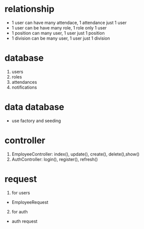 # relationship 
- 1 user can have many attendace, 1 attendance just 1 user 
- 1 user can be have many role, 1 role only 1 user
- 1 position can many user, 1 user just 1 position 
- 1 division can be many user, 1 user just 1 division  
# database
1. users
2. roles
3. attendances
4. notifications
# data database
- use factory and seeding 
# controller 
1.  EmployeeController: index(), update(), create(), delete(),show()
2.  AuthController: login(), register(), refresh()

# request 
1. for users
- EmployeeRequest 
2. for auth 
- auth request 

